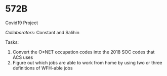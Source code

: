 # 572B
Covid19 Project 

*Collaborators*: Constant and Salihin

Tasks:
1. Convert the O*NET occupation codes into the 2018 SOC codes that ACS uses
2. Figure out which jobs are able to work from home by using two or three definitions of WFH-able jobs
